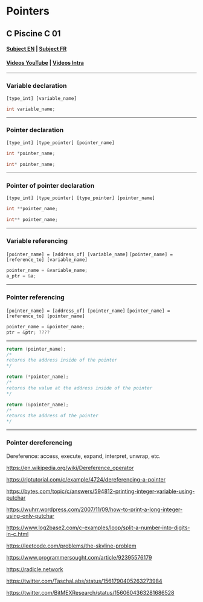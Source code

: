 # Pointers

## C Piscine C 01

#### [Subject EN](https://cdn.intra.42.fr/pdf/pdf/58307/en.subject.pdf) | [Subject FR](https://cdn.intra.42.fr/pdf/pdf/58308/fr.subject.pdf)
#### [Videos YouTube](https://www.youtube.com/playlist?list=PLVQYiy6xNUxytsXWxZx6odBJMbRktIHTs) | [Videos Intra](https://elearning.intra.42.fr/notions/c-piscine-c-01/subnotions)

---
### Variable declaration
`[type_int] [variable_name]`
```c
int variable_name;
```

---
### Pointer declaration
`[type_int] [type_pointer] [pointer_name]`
```c
int *pointer_name;
```
```c
int* pointer_name;
```

---
### Pointer of pointer declaration
`[type_int] [type_pointer] [type_pointer] [pointer_name]`
```c
int **pointer_name;
```
```c
int** pointer_name;
```

---
### Variable referencing
`[pointer_name] = [address_of] [variable_name]`
`[pointer_name] = [reference_to] [variable_name]`
```c
pointer_name = &variable_name;
a_ptr = &a;
```

---
### Pointer referencing
`[pointer_name] = [address_of] [pointer_name]`
`[pointer_name] = [reference_to] [pointer_name]`
```c
pointer_name = &pointer_name;
ptr = &ptr; ????
```

---
```c
return (pointer_name);
/*
returns the address inside of the pointer
*/
```
```c
return (*pointer_name);
/*
returns the value at the address inside of the pointer
*/
```
```c
return (&pointer_name);
/*
returns the address of the pointer
*/
```

---
### Pointer dereferencing
Dereference: access, execute, expand, interpret, unwrap, etc.

https://en.wikipedia.org/wiki/Dereference_operator

https://riptutorial.com/c/example/4724/dereferencing-a-pointer

https://bytes.com/topic/c/answers/594812-printing-integer-variable-using-putchar

https://wuhrr.wordpress.com/2007/11/09/how-to-print-a-long-integer-using-only-putchar

https://www.log2base2.com/c-examples/loop/split-a-number-into-digits-in-c.html

https://leetcode.com/problems/the-skyline-problem

https://www.programmersought.com/article/92395576179

https://radicle.network

https://twitter.com/TaschaLabs/status/1561790405263273984

https://twitter.com/BitMEXResearch/status/1560604363281686528
